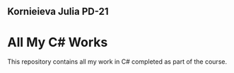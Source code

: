## Kornieieva Julia PD-21
# All My C# Works

This repository contains all my work in C# completed as part of the course.
